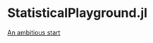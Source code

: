 # StatisticalPlayground.jl

[An ambitious start](http://www.stat.rice.edu/~dobelman/courses/texts/leemis.distributions.2008amstat.pdf)
